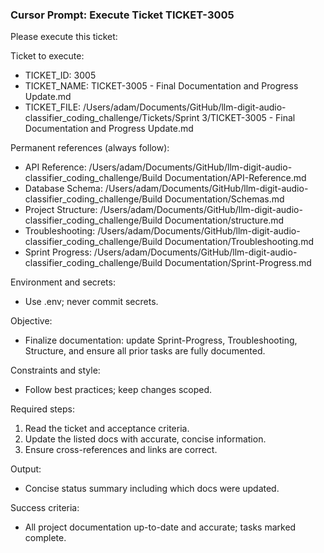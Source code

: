 ### Cursor Prompt: Execute Ticket TICKET-3005

Please execute this ticket:

Ticket to execute:
- TICKET_ID: 3005
- TICKET_NAME: TICKET-3005 - Final Documentation and Progress Update.md
- TICKET_FILE: /Users/adam/Documents/GitHub/llm-digit-audio-classifier_coding_challenge/Tickets/Sprint 3/TICKET-3005 - Final Documentation and Progress Update.md

Permanent references (always follow):
- API Reference: /Users/adam/Documents/GitHub/llm-digit-audio-classifier_coding_challenge/Build Documentation/API-Reference.md
- Database Schema: /Users/adam/Documents/GitHub/llm-digit-audio-classifier_coding_challenge/Build Documentation/Schemas.md
- Project Structure: /Users/adam/Documents/GitHub/llm-digit-audio-classifier_coding_challenge/Build Documentation/structure.md
- Troubleshooting: /Users/adam/Documents/GitHub/llm-digit-audio-classifier_coding_challenge/Build Documentation/Troubleshooting.md
- Sprint Progress: /Users/adam/Documents/GitHub/llm-digit-audio-classifier_coding_challenge/Build Documentation/Sprint-Progress.md

Environment and secrets:
- Use .env; never commit secrets.

Objective:
- Finalize documentation: update Sprint-Progress, Troubleshooting, Structure, and ensure all prior tasks are fully documented.

Constraints and style:
- Follow best practices; keep changes scoped.

Required steps:
1) Read the ticket and acceptance criteria.
2) Update the listed docs with accurate, concise information.
3) Ensure cross-references and links are correct.

Output:
- Concise status summary including which docs were updated.

Success criteria:
- All project documentation up-to-date and accurate; tasks marked complete. 